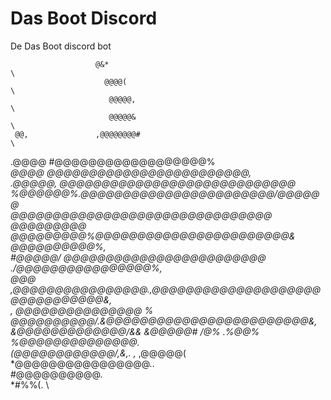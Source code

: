 # Das Boot Discord
De Das Boot discord bot

                       @&*                                                      \
                         @@@@(                                                  \
                          @@@@@,                                                \
                          @@@@@&                                                \
     @@,               ,@@@@@@@@#                                               \
   .@@@@          #@@@@@@@@@@@@@@@@@@%                                          \
   *@@@@*      *@@@@@@@@@@@@@@@@@@@@@@@@,                                       \
   .@@@@@,    @@@@@@@@@@@@@@@@@@@@@@@@@@@@                                      \
    %@@@@@@%.@@@@@@@@@@@@@@@@@@@@@@@/@@@@@@                                     \
   @@@@@@@@@@@@@@@@@@@@@@@@@@@@@@@ @@@@@@@@@                                    \
 *@@@@@@@@@%@@@@@@@@@@@@@@@@@@@@@@@& @*@@@@@@@@@%,                              \
 #@@@@@/    @@@@@@@@@@@@@@@@@@@@@@@@ ./@@@@@@@@@@@@@@@@%,                       \
  @@@       ,@@@@@@@@@@@@@@@@.,@@@@@@@@@@@@@@@@@@@@@@@@@@@@@@@&,                \
   ,         *@@@@@@@@@@@@@@@ % @@@@@@@@@@/.&@@@@@@@@@@@@@@@@@@@@@@@@&,         \
               &@@@@@@@@@@@@@/*&& &@@@@@#          /@%  .%@@% %@@@@@@@@@@@@@@.  \
                 (@@@@@@@@@@@@/,&,.  ,*                                 ,@@@@@( \
               *@@@@@@@@@@@@@@@@..                                              \
             #@@@@@@@@@@.                                                       \
                *#%%(.                                                          \
